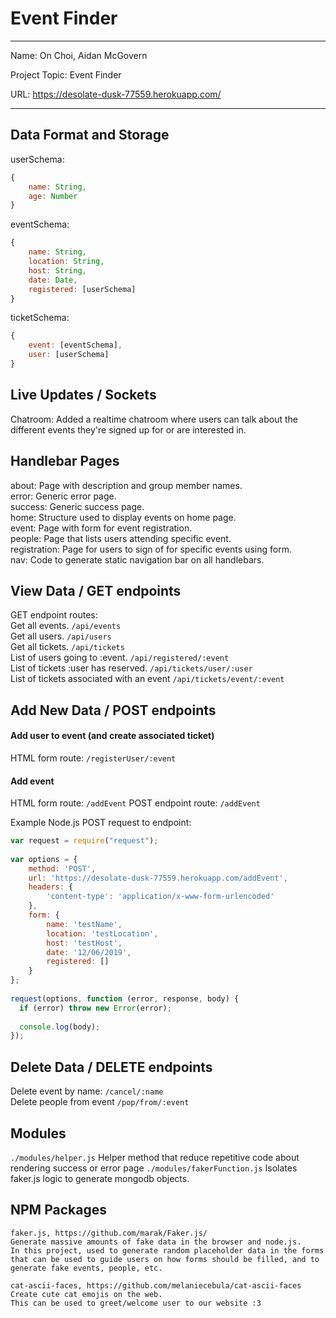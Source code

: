 # Event Finder
 
---
 
Name: On Choi, Aidan McGovern
 
Project Topic: Event Finder
 
URL: https://desolate-dusk-77559.herokuapp.com/
 
 ---
 
## Data Format and Storage
 
userSchema: 
```javascript
{
    name: String,
    age: Number
}
```
 
eventSchema: 
```javascript
{
    name: String,
    location: String,
    host: String, 
    date: Date, 
    registered: [userSchema]
}
```
 
ticketSchema: 
```javascript
{
    event: [eventSchema],
    user: [userSchema]
}
```
 
## Live Updates / Sockets
Chatroom: Added a realtime chatroom where users can talk about the different events they're signed up for or are interested in.

## Handlebar Pages
about: Page with description and group member names.<br>
error: Generic error page.<br>
success: Generic success page.<br>
home: Structure used to display events on home page.<br>
event: Page with form for event registration.<br>
people: Page that lists users attending specific event.<br>
registration: Page for users to sign of for specific events using form.<br>
nav: Code to generate static navigation bar on all handlebars.<br>

## View Data / GET endpoints
 
GET endpoint routes:<br>
Get all events. `/api/events`<br>
Get all users. `/api/users`<br>
Get all tickets. `/api/tickets`<br>
List of users going to :event. `/api/registered/:event`<br>
List of tickets :user has reserved. `/api/tickets/user/:user`<br>
List of tickets associated with an event `/api/tickets/event/:event`<br>
 
## Add New Data / POST endpoints
#### Add user to event (and create associated ticket)
HTML form route: `/registerUser/:event`
 
#### Add event
HTML form route: `/addEvent`
POST endpoint route: `/addEvent`
 
Example Node.js POST request to endpoint: 
```javascript
var request = require("request");
 
var options = { 
    method: 'POST',
    url: 'https://desolate-dusk-77559.herokuapp.com/addEvent',
    headers: { 
        'content-type': 'application/x-www-form-urlencoded' 
    },
    form: { 
        name: 'testName', 
        location: 'testLocation',
        host: 'testHost', 
        date: '12/06/2019', 
        registered: []
    } 
};
 
request(options, function (error, response, body) {
  if (error) throw new Error(error);
 
  console.log(body);
});
```
 
## Delete Data / DELETE endpoints
Delete event by name: `/cancel/:name`<br>
Delete people from event `/pop/from/:event`<br>
 
## Modules
`./modules/helper.js` Helper method that reduce repetitive code about rendering success or error page
`./modules/fakerFunction.js` Isolates faker.js logic to generate mongodb objects.
 
## NPM Packages
```
faker.js, https://github.com/marak/Faker.js/
Generate massive amounts of fake data in the browser and node.js.
In this project, used to generate random placeholder data in the forms that can be used to guide users on how forms should be filled, and to generate fake events, people, etc.
```
 
```
cat-ascii-faces, https://github.com/melaniecebula/cat-ascii-faces
Create cute cat emojis on the web.
This can be used to greet/welcome user to our website :3
```
 
